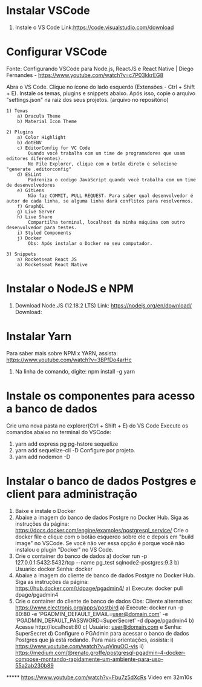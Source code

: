 # Instalar VSCode

 1) Instale o VS Code
    Link:https://code.visualstudio.com/download

# Configurar VSCode
Fonte: Configurando VSCode para Node.js, ReactJS e React Native | Diego Fernandes - https://www.youtube.com/watch?v=c7P03kkrEG8

Abra o VS Code. Clique no ícone do lado esquerdo (Extensões - Ctrl + Shift + E). Instale os temas, plugins e snippets abaixo.
Após isso, copie o arquivo "settings.json" na raiz dos seus projetos. (arquivo no repositório)

    1) Temas
        a) Dracula Theme
        b) Material Icon Theme

    2) Plugins
        a) Color Highlight
        b) dotENV
        c) EditorConfig for VC Code 
            Quando você trabalha com um time de programadores que usam editores diferentes).
            No File Explorer, clique com o botão direto e selecione "generate .editorconfig"
        d) ESLint
            Padroniza o codigo JavaScript quando você trabalha com um time de desenvolvedores
        e) GitLens
            Não faz COMMIT, PULL REQUEST. Para saber qual desenvolvedor é autor de cada linha, se alguma linha dará conflitos para resolvermos.
        f) GraphQL
        g) Live Server
        h) Live Share
            Compartilha terminal, localhost da minha máquina com outro desenvolvedor para testes.
        i) Styled Components
        j) Docker
            Obs: Após instalar o Docker no seu computador.

    3) Snippets
        a) Rocketseat React JS
        a) Rocketseat React Native


# Instalar o NodeJS e NPM

 1) Download Node.JS (12.18.2 LTS) 
    Link:  https://nodejs.org/en/download/
    Download: 

# Instalar Yarn
Para saber mais sobre NPM x YARN, assista: https://www.youtube.com/watch?v=3BPfDo4arHc

1) Na linha de comando, digite: npm install -g yarn

# Instale os componentes para acesso a banco de dados
Crie uma nova pasta no explorer(Ctrl + Shift + E) do VS Code
Execute os comandos abaixo no terminal do VSCode:

1) yarn add express pg pg-hstore sequelize
2) yarn add sequelize-cli -D
   Configure por projeto.
3) yarn add nodemon -D

# Instalar o banco de dados Postgres e client para administração

1) Baixe e instale o Docker
2) Abaixe a imagem do banco de dados Postgre no Docker Hub. Siga as instruções da página: https://docs.docker.com/engine/examples/postgresql_service/
   Crie o docker file e clique com o botão esquerdo sobre ele e depois em "build image" no VSCode. Se você não ver essa opção é porque você não instalou o plugin "Docker" no VS Code.
3) Crie o container do banco de dados
    a) docker run -p 127.0.0.1:5432:5432/tcp --name pg_test sqlnode2-postgres:9.3
    b)  Usuario: docker
        Senha: docker
4) Abaixe a imagem do cliente de banco de dados Postgre no Docker Hub. Siga as instruções da página: https://hub.docker.com/r/dpage/pgadmin4/
    a) Execute: docker pull dpage/pgadmin4
5) Crie o container do cliente de banco de dados
    Obs: Cliente alternativo: https://www.electronjs.org/apps/postbird
    a) Execute: docker run -p 80:80 -e 'PGADMIN_DEFAULT_EMAIL=user@domain.com' -e 'PGADMIN_DEFAULT_PASSWORD=SuperSecret' -d dpage/pgadmin4
    b) Acesse http://localhost:80
    c) Usuário: user@domain.com e Senha: SuperSecret
    d) Configure o PGAdmin para acessar o banco de dados Postgres que já está rodando. Para mais orientações, assista:
         i)  https://www.youtube.com/watch?v=pVinuOO-vis
         ii) https://medium.com/@renato.groffe/postgresql-pgadmin-4-docker-compose-montando-rapidamente-um-ambiente-para-uso-55a2ab230b89
    

***** https://www.youtube.com/watch?v=Fbu7z5dXcRs 
Video em 32m10s

